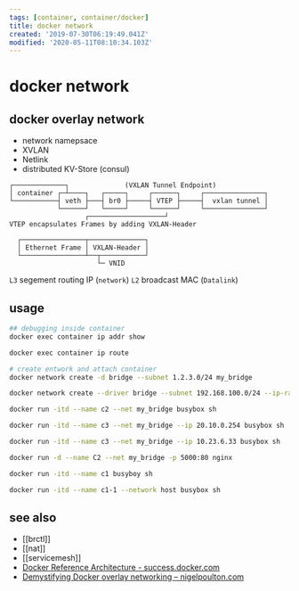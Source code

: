 ```yaml
---
tags: [container, container/docker]
title: docker network
created: '2019-07-30T06:19:49.041Z'
modified: '2020-05-11T08:10:34.103Z'
---
```


# docker network

## docker overlay network
- network namepsace
- XVLAN
- Netlink
- distributed KV-Store (consul)
```
┌─────────────┐              (VXLAN Tunnel Endpoint)
│ container ┌─┴────┐   ┌─────┐     ┌──────┐     ┌───────────────┐
└───────────┤ veth ├───┤ br0 ├─────┤ VTEP ├─────┤  vxlan tunnel │
            └──────┘   └─────┘     └──────┘     └───────────────┘
                   ┌───────────────────┘
VTEP encapsulates Frames by adding VXLAN-Header

  ┌────────────────┬──────────────┐
  │ Ethernet Frame │ VXLAN-Header │
  └────────────────┴──┬───────────┘
                      └─ VNID
```
`L3` segement routing IP (`network`)
`L2` broadcast MAC (`Datalink`)

## usage
```sh
## debugging inside container
docker exec container ip addr show

docker exec container ip route

# create entwork and attach container
docker network create -d bridge --subnet 1.2.3.0/24 my_bridge

docker network create --driver bridge --subnet 192.168.100.0/24 --ip-range 192.168.100.0/24 my-bridge-network

docker run -itd --name c2 --net my_bridge busybox sh

docker run -itd --name c3 --net my_bridge --ip 20.10.0.254 busybox sh

docker run -itd --name c3 --net my_bridge --ip 10.23.6.33 busybox sh

docker run -d --name C2 --net my_bridge -p 5000:80 nginx

docker run -itd --name c1 busyboy sh

docker run -itd --name c1-1 --network host busybox sh
```

## see also
- [[brctl]]
- [[nat]]
- [[servicemesh]]
- [Docker Reference Architecture - success.docker.com](http://success.docker.com/article/networking)
- [Demystifying Docker overlay networking – nigelpoulton.com](http://blog.nigelpoulton.com/demystifying-docker-overlay-networking/)

